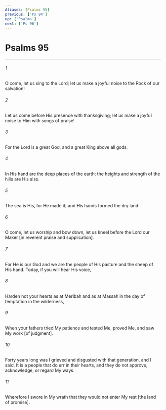 ```yaml
---
Aliases: [Psalms 95]
previous: ['Ps 94']
up: ['Psalms']
next: ['Ps 96']
---
```

# Psalms 95

***














###### 1 






O come, let us sing to the Lord; let us make a joyful noise to the Rock of our salvation! 













###### 2 






Let us come before His presence with thanksgiving; let us make a joyful noise to Him with songs of praise! 













###### 3 






For the Lord is a great God, and a great King above all gods. 













###### 4 






In His hand are the deep places of the earth; the heights and strength of the hills are His also. 













###### 5 






The sea is His, for He made it; and His hands formed the dry land. 













###### 6 






O come, let us worship and bow down, let us kneel before the Lord our Maker [in reverent praise and supplication]. 













###### 7 






For He is our God and we are the people of His pasture and the sheep of His hand. Today, if you will hear His voice, 













###### 8 






Harden not your hearts as at Meribah and as at Massah in the day of temptation in the wilderness, 













###### 9 






When your fathers tried My patience and tested Me, proved Me, and saw My work [of judgment]. 













###### 10 






Forty years long was I grieved and disgusted with that generation, and I said, It is a people that do err in their hearts, and they do not approve, acknowledge, or regard My ways. 













###### 11 






Wherefore I swore in My wrath that they would not enter My rest [the land of promise].
